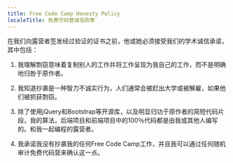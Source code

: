 ```yaml
---
title: Free Code Camp Honesty Policy
localeTitle: 免费守则营诚信政策
---
```

在我们向露营者签发经过验证的证书之前，他或她必须接受我们的学术诚信承诺，其中包括：

1.  我理解剽窃意味着复制别人的工作并将工作呈现为我自己的工作，而不是明确地归咎于原作者。
    
2.  我知道抄袭是一种智力不诚实行为，人们通常会被赶出大学或被解雇，如果他们被抓获剽窃。
    
3.  除了使用jQuery和Bootstrap等开源库，以及明显归功于原作者的简短代码片段，我的算法，后端项目和前端项目中的100％代码都是由我或其他人编写的。和我一起编程的露营者。
    
4.  我承诺我没有抄袭我的任何Free Code Camp工作，并且我可以通过任何随机审计免费代码营来确认这一点。